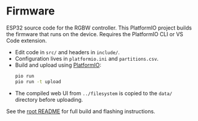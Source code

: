 # Firmware

ESP32 source code for the RGBW controller. This PlatformIO project builds the firmware that runs on the device.
Requires the PlatformIO CLI or VS Code extension.

- Edit code in `src/` and headers in `include/`.
- Configuration lives in `platformio.ini` and `partitions.csv`.
- Build and upload using [PlatformIO](https://platformio.org/):
  ```bash
  pio run
  pio run -t upload
  ```
- The compiled web UI from `../filesystem` is copied to the `data/` directory before uploading.

See the [root README](../README.md) for full build and flashing instructions.
